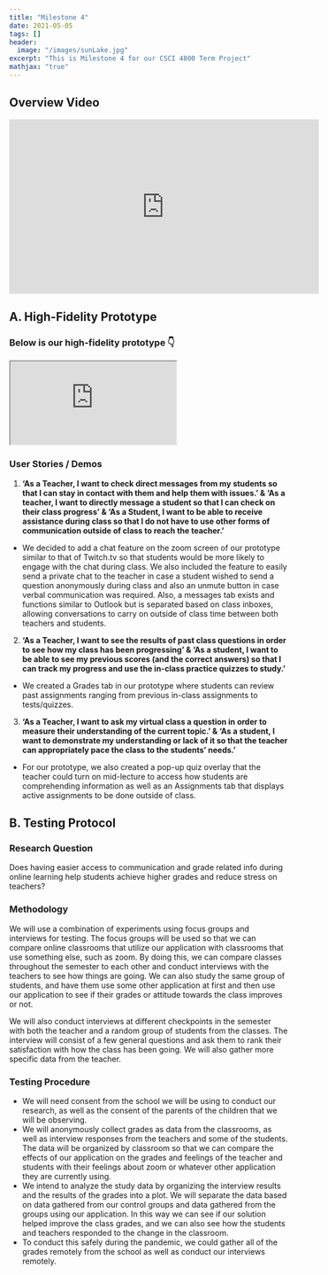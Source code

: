 ```yaml
---
title: "Milestone 4"
date: 2021-05-05
tags: []
header: 
  image: "/images/sunLake.jpg"
excerpt: "This is Milestone 4 for our CSCI 4800 Term Project"
mathjax: "true"
---
```

## Overview Video

<iframe src="https://www.youtube.com/embed/oFp5JtgznOU" width="560" height="315" frameborder="0"> </iframe>

## A. High-Fidelity Prototype

### Below is our high-fidelity prototype 👇
<div class="iframe-embed-wrapper iframe-embed-responsive-16by9">
    <iframe class="iframe-embed" src="https://xd.adobe.com/embed/06691ec8-755b-4559-8d83-bac0ba1f8e20-533a/"></iframe>
</div>

### User Stories / Demos

1. **‘As a Teacher, I want to check direct messages from my students so that I can stay in contact with them and help them with issues.’ & ‘As a teacher, I want to directly message a student so that I can check on their class progress’ & ‘As a Student, I want to be able to receive assistance during class so that I do not have to use other forms of communication outside of class to reach the teacher.’**
  - We decided to add a chat feature on the zoom screen of our prototype similar to that of Twitch.tv so that students would be more likely to engage with the chat during class. We also included the feature to easily send a private chat to the teacher in case a student wished to send a question anonymously during class and also an unmute button in case verbal communication was required. Also, a messages tab exists and functions similar to Outlook but is separated based on class inboxes, allowing conversations to carry on outside of class time between both teachers and students.
2. **‘As a Teacher, I want to see the results of past class questions in order to see how my class has been progressing’ & ‘As a student, I want to be able to see my previous scores (and the correct answers) so that I can track my progress and use the in-class practice quizzes to study.’**
  - We created a Grades tab in our prototype where students can review past assignments ranging from previous in-class assignments to tests/quizzes.
3. **‘As a Teacher, I want to ask my virtual class a question in order to measure their understanding of the current topic.’ &  ‘As a student, I want to demonstrate my understanding or lack of it so that the teacher can appropriately pace the class to the students’ needs.’**
  - For our prototype, we also created a pop-up quiz overlay that the teacher could turn on mid-lecture to access how students are comprehending information as well as an Assignments tab that displays active assignments to be done outside of class.

## B. Testing Protocol

### Research Question

Does having easier access to communication and grade related info during online learning help students achieve higher grades and reduce stress on teachers?

### Methodology

We will use a combination of experiments using focus groups and interviews for testing. The focus groups will be used so that we can compare online classrooms that utilize our application with classrooms that use something else, such as zoom. By doing this, we can compare classes throughout the semester to each other and conduct interviews with the teachers to see how things are going. We can also study the same group of students, and have them use some other application at first and then use our application to see if their grades or attitude towards the class improves or not. 

We will also conduct interviews at different checkpoints in the semester with both the teacher and a random group of students from the classes. The interview will consist of a few general questions and ask them to rank their satisfaction with how the class has been going. We will also gather more specific data from the teacher.

### Testing Procedure

 - We will need consent from the school we will be using to conduct our research, as well as the consent of the parents of the children that we will be observing. 
 - We will anonymously collect grades as data from the classrooms, as well as interview responses from the teachers and some of the students. The data will be organized by classroom so that we can compare the effects of our application on the grades and feelings of the teacher and students with their feelings about zoom or whatever other application they are currently using.
 - We intend to analyze the study data by organizing the interview results and the results of the grades into a plot. We will separate the data based on data gathered from our control groups and data gathered from the groups using our application. In this way we can see if our solution helped improve the class grades, and we can also see how the students and teachers responded to the change in the classroom.
 - To conduct this safely during the pandemic, we could gather all of the grades remotely from the school as well as conduct our interviews remotely.

